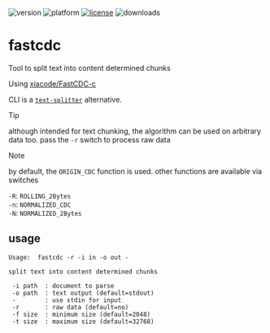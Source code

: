 ![version](https://img.shields.io/badge/version-20%2B-E23089)
![platform](https://img.shields.io/static/v1?label=platform&message=mac-intel%20|%20mac-arm%20|%20win-64&color=blue)
[![license](https://img.shields.io/github/license/miyako/fastcdc)](LICENSE)
![downloads](https://img.shields.io/github/downloads/miyako/fastcdc/total)

# fastcdc
Tool to split text into content determined chunks

Using [xiacode/FastCDC-c](https://github.com/wxiacode/FastCDC-c)

CLI is a [`text-splitter`](https://github.com/miyako/text-splitter) alternative.

> [!TIP]
> although intended for text chunking, the algorithm can be used on arbitrary data too. pass the `-r` switch to process raw data

> [!NOTE]
> by default, the `ORIGIN_CDC` function is used. other functions are available via switches  
> 
> `-R`: `ROLLING_2Bytes`  
> `-n`: `NORMALIZED_CDC`  
> `-N`: `NORMALIZED_2Bytes`  

## usage

```
Usage:  fastcdc -r -i in -o out -

split text into content determined chunks

 -i path  : document to parse
 -o path  : text output (default=stdout)
 -        : use stdin for input
 -r       : raw data (default=no)
 -f size  : minimum size (default=2048)
 -t size  : maximum size (default=32768)
```
